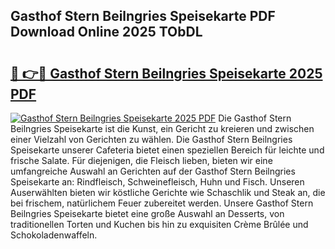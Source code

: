 ## Gasthof Stern Beilngries Speisekarte PDF Download Online 2025 TObDL

# <h2><a href="http://gcanc6x.nevu.top/?p=Gasthof+Stern+Beilngries+Speisekarte">🔗 👉🔴 Gasthof Stern Beilngries Speisekarte 2025 PDF</a></h2>

[![Gasthof Stern Beilngries Speisekarte 2025 PDF](https://i.imgur.com/dBaPXMq.png)](http://gcanc6x.nevu.top/?p=Gasthof+Stern+Beilngries+Speisekarte)
Die Gasthof Stern Beilngries Speisekarte ist die Kunst, ein Gericht zu kreieren und zwischen einer Vielzahl von Gerichten zu wählen. Die Gasthof Stern Beilngries Speisekarte unserer Cafeteria bietet einen speziellen Bereich für leichte und frische Salate. Für diejenigen, die Fleisch lieben, bieten wir eine umfangreiche Auswahl an Gerichten auf der Gasthof Stern Beilngries Speisekarte an: Rindfleisch, Schweinefleisch, Huhn und Fisch. Unseren Auserwählten bieten wir köstliche Gerichte wie Schaschlik und Steak an, die bei frischem, natürlichem Feuer zubereitet werden. Unsere Gasthof Stern Beilngries Speisekarte bietet eine große Auswahl an Desserts, von traditionellen Torten und Kuchen bis hin zu exquisiten Crème Brûlée und Schokoladenwaffeln.
